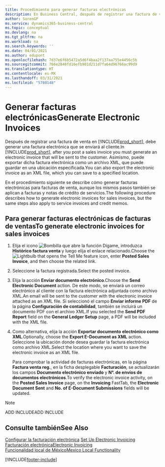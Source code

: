 ```yaml
---
title: Procedimiento para generar facturas electrónicas
description: En Business Central, después de registrar una factura de venta, debe generar una factura electrónica que se enviará al cliente. Asimismo, puede exportar dicha factura electrónica como un archivo XML, que puede guardar en una ubicación especificada.
author: SorenGP
ms.service: dynamics365-business-central
ms.topic: conceptual
ms.devlang: na
ms.tgt_pltfrm: na
ms.workload: na
ms.search.keywords: ''
ms.date: 04/01/2021
ms.author: edupont
ms.openlocfilehash: 7d37e6f6b5472a5d6f4baa2f137aa755e4456c5b
ms.sourcegitcommit: 766e2840fd16efb901d211d7fa64d96766ac99d9
ms.translationtype: HT
ms.contentlocale: es-MX
ms.lasthandoff: 03/31/2021
ms.locfileid: "5780148"
---
```

# <a name="generate-electronic-invoices"></a><span data-ttu-id="c1881-104">Generar facturas electrónicas</span><span class="sxs-lookup"><span data-stu-id="c1881-104">Generate Electronic Invoices</span></span>
<span data-ttu-id="c1881-105">Después de registrar una factura de venta en [!INCLUDE[prod_short](../../includes/prod_short.md)], debe generar una factura electrónica que se enviará al cliente.</span><span class="sxs-lookup"><span data-stu-id="c1881-105">In [!INCLUDE[prod_short](../../includes/prod_short.md)], after you post a sales invoice you must generate an electronic invoice that will be sent to the customer.</span></span> <span data-ttu-id="c1881-106">Asimismo, puede exportar dicha factura electrónica como un archivo XML, que puede guardar en una ubicación especificada.</span><span class="sxs-lookup"><span data-stu-id="c1881-106">You can also export the electronic invoice as an XML file, which you can save to a specified location.</span></span>  

<span data-ttu-id="c1881-107">En el procedimiento siguiente se describe cómo generar facturas electrónicas para facturas de venta, aunque los mismos pasos también se aplican a facturas y notas de crédito de servicios.</span><span class="sxs-lookup"><span data-stu-id="c1881-107">The following procedure describes how to generate electronic invoices for sales invoices, but the same steps also apply to service invoices and credit memos.</span></span>  

## <a name="to-generate-electronic-invoices-for-sales-invoices"></a><span data-ttu-id="c1881-108">Para generar facturas electrónicas de facturas de ventas</span><span class="sxs-lookup"><span data-stu-id="c1881-108">To generate electronic invoices for sales invoices</span></span>  

1.  <span data-ttu-id="c1881-109">Elija el icono ![Bombilla que abre la función Dígame](../../media/ui-search/search_small.png "Dígame qué desea hacer"), introduzca **Histórico factura venta** y luego elija el enlace relacionado.</span><span class="sxs-lookup"><span data-stu-id="c1881-109">Choose the ![Lightbulb that opens the Tell Me feature](../../media/ui-search/search_small.png "Tell me what you want to do") icon, enter **Posted Sales Invoice**, and then choose the related link.</span></span>  
2.  <span data-ttu-id="c1881-110">Seleccione la factura registrada.</span><span class="sxs-lookup"><span data-stu-id="c1881-110">Select the posted invoice.</span></span>  
3.  <span data-ttu-id="c1881-111">Elija la acción **Enviar documento electrónico**.</span><span class="sxs-lookup"><span data-stu-id="c1881-111">Choose the **Send Electronic Document** action.</span></span> <span data-ttu-id="c1881-112">De este modo, se enviará un correo electrónico al cliente con la factura electrónica adjuntada como archivo XML.</span><span class="sxs-lookup"><span data-stu-id="c1881-112">An email will be sent to the customer with the electronic invoice attached as an XML file.</span></span> <span data-ttu-id="c1881-113">Si seleccionó el campo **Enviar informe PDF** de la página **Configuración de contabilidad**, también se incluirá un documento PDF con el archivo XML.</span><span class="sxs-lookup"><span data-stu-id="c1881-113">If you selected the **Send PDF Report** field on the **General Ledger Setup** page, a PDF will be included with the XML file.</span></span>  
4.  <span data-ttu-id="c1881-114">Como alternativa, elija la acción **Exportar documento electrónico como XML**.</span><span class="sxs-lookup"><span data-stu-id="c1881-114">Optionally, choose the **Export E-Document as XML** action.</span></span> <span data-ttu-id="c1881-115">Seleccione la ubicación donde desea guardar la factura electrónica como archivo XML.</span><span class="sxs-lookup"><span data-stu-id="c1881-115">Select the location where you want to save the electronic invoice as an XML file.</span></span>  

    <span data-ttu-id="c1881-116">Para comprobar la actividad de facturas electrónicas, en la página **Factura venta reg.**, en la ficha desplegable **Facturación**, se actualizarán los campos **Documento electrónico enviado** y **N°. de envíos de documentos electrónicos**.</span><span class="sxs-lookup"><span data-stu-id="c1881-116">To verify the electronic invoice activity, on the **Posted Sales Invoice** page, on the **Invoicing** FastTab, the **Electronic Document Sent** and **No. of E-Document Submissions** fields will be updated.</span></span>  

> [!NOTE]  
>  <span data-ttu-id="c1881-117">ADD INCLUDE</span><span class="sxs-lookup"><span data-stu-id="c1881-117">ADD INCLUDE</span></span><!--[!INCLUDE[bp_refimplementation](../../includes/bp_refimplementation_md.md)]-->  

## <a name="see-also"></a><span data-ttu-id="c1881-118">Consulte también</span><span class="sxs-lookup"><span data-stu-id="c1881-118">See Also</span></span>  
 <span data-ttu-id="c1881-119">[Configurar la facturación electrónica](how-to-set-up-electronic-invoicing.md) </span><span class="sxs-lookup"><span data-stu-id="c1881-119">[Set Up Electronic Invoicing](how-to-set-up-electronic-invoicing.md) </span></span>  
  [<span data-ttu-id="c1881-120">Facturación electrónica</span><span class="sxs-lookup"><span data-stu-id="c1881-120">Electronic Invoicing</span></span>](electronic-invoicing.md)  
  [<span data-ttu-id="c1881-121">Funcionalidad local de México</span><span class="sxs-lookup"><span data-stu-id="c1881-121">Mexico Local Functionality</span></span>](mexico-local-functionality.md)


[!INCLUDE[footer-include](../../includes/footer-banner.md)]